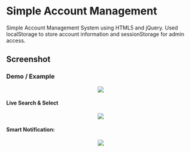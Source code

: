 # Simple Account Management
Simple Account Management System using HTML5 and jQuery. Used localStorage to store account information and sessionStorage for admin access.
<h2>Screenshot</h2>
<h3>Demo / Example </h3>
<center><img src="https://github.com/beyMax/Simple_Account_Management/blob/master/Screenshot/demo.png"/></center>
<h4>Live Search & Select</h4>
<center><img src="https://github.com/beyMax/Simple_Account_Management/blob/master/Screenshot/select.png"/></center>
<h4>Smart Notification:</h4>
<center><img src="https://github.com/beyMax/Simple_Account_Management/blob/master/Screenshot/notification.png"/></center>
